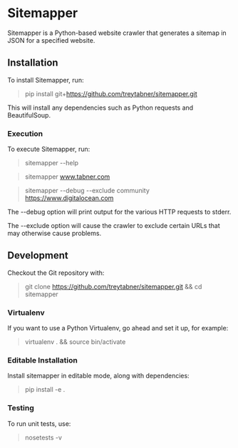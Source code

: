 # Sitemapper

Sitemapper is a Python-based website crawler that generates a sitemap in JSON for a specified website.

## Installation

To install Sitemapper, run:

> pip install git+https://github.com/treytabner/sitemapper.git

This will install any dependencies such as Python requests and BeautifulSoup.

### Execution

To execute Sitemapper, run:

> sitemapper --help

> sitemapper www.tabner.com

> sitemapper --debug --exclude community https://www.digitalocean.com

The --debug option will print output for the various HTTP requests to stderr.

The --exclude option will cause the crawler to exclude certain URLs that may otherwise cause problems.

## Development

Checkout the Git repository with:

> git clone https://github.com/treytabner/sitemapper.git && cd sitemapper

### Virtualenv

If you want to use a Python Virtualenv, go ahead and set it up, for example:

> virtualenv . && source bin/activate

### Editable Installation

Install sitemapper in editable mode, along with dependencies:

> pip install -e .

### Testing

To run unit tests, use:

> nosetests -v
